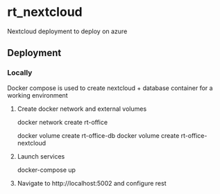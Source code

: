 # rt_nextcloud
Nextcloud deployment to deploy on azure


## Deployment

### Locally
Docker compose is used to create nextcloud + database container for a working environment

1. Create docker network and external volumes

    docker network create rt-office


    docker volume create rt-office-db
    docker volume create rt-office-nextcloud

2. Launch services

    docker-compose up

3. Navigate to http://localhost:5002 and configure rest